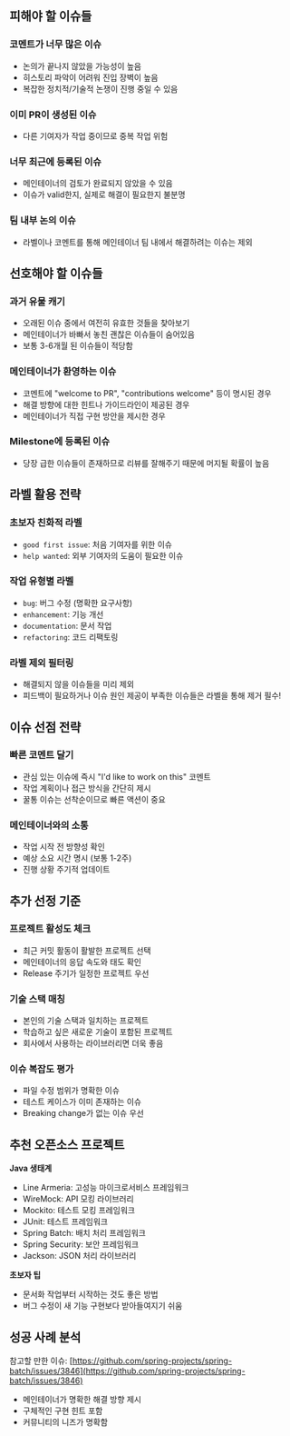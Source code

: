 
## 피해야 할 이슈들

### 코멘트가 너무 많은 이슈

- 논의가 끝나지 않았을 가능성이 높음
- 히스토리 파악이 어려워 진입 장벽이 높음
- 복잡한 정치적/기술적 논쟁이 진행 중일 수 있음

### 이미 PR이 생성된 이슈

- 다른 기여자가 작업 중이므로 중복 작업 위험

### 너무 최근에 등록된 이슈

- 메인테이너의 검토가 완료되지 않았을 수 있음
- 이슈가 valid한지, 실제로 해결이 필요한지 불분명

### 팀 내부 논의 이슈
* 라벨이나 코멘트를 통해 메인테이너 팀 내에서 해결하려는 이슈는 제외


## 선호해야 할 이슈들

### 과거 유물 캐기

- 오래된 이슈 중에서 여전히 유효한 것들을 찾아보기
- 메인테이너가 바빠서 놓친 괜찮은 이슈들이 숨어있음
- 보통 3-6개월 된 이슈들이 적당함

### 메인테이너가 환영하는 이슈

- 코멘트에 "welcome to PR", "contributions welcome" 등이 명시된 경우
- 해결 방향에 대한 힌트나 가이드라인이 제공된 경우
- 메인테이너가 직접 구현 방안을 제시한 경우

### Milestone에 등록된 이슈

* 당장 급한 이슈들이 존재하므로 리뷰를 잘해주기 때문에 머지될 확률이 높음

## 라벨 활용 전략

### 초보자 친화적 라벨

- `good first issue`: 처음 기여자를 위한 이슈
- `help wanted`: 외부 기여자의 도움이 필요한 이슈

### 작업 유형별 라벨

- `bug`: 버그 수정 (명확한 요구사항)
- `enhancement`: 기능 개선
- `documentation`: 문서 작업
- `refactoring`: 코드 리팩토링

### 라벨 제외 필터링

- 해결되지 않을 이슈들을 미리 제외
- 피드백이 필요하거나 이슈 원인 제공이 부족한 이슈들은 라벨을 통해 제거 필수!

## 이슈 선점 전략

### 빠른 코멘트 달기

- 관심 있는 이슈에 즉시 "I'd like to work on this" 코멘트
- 작업 계획이나 접근 방식을 간단히 제시
- 꿀통 이슈는 선착순이므로 빠른 액션이 중요

### 메인테이너와의 소통

- 작업 시작 전 방향성 확인
- 예상 소요 시간 명시 (보통 1-2주)
- 진행 상황 주기적 업데이트

## 추가 선정 기준

### 프로젝트 활성도 체크

- 최근 커밋 활동이 활발한 프로젝트 선택
- 메인테이너의 응답 속도와 태도 확인
- Release 주기가 일정한 프로젝트 우선

### 기술 스택 매칭

- 본인의 기술 스택과 일치하는 프로젝트
- 학습하고 싶은 새로운 기술이 포함된 프로젝트
- 회사에서 사용하는 라이브러리면 더욱 좋음

### 이슈 복잡도 평가

- 파일 수정 범위가 명확한 이슈
- 테스트 케이스가 이미 존재하는 이슈
- Breaking change가 없는 이슈 우선

## 추천 오픈소스 프로젝트

**Java 생태계**

- Line Armeria: 고성능 마이크로서비스 프레임워크
- WireMock: API 모킹 라이브러리
- Mockito: 테스트 모킹 프레임워크
- JUnit: 테스트 프레임워크
- Spring Batch: 배치 처리 프레임워크
- Spring Security: 보안 프레임워크
- Jackson: JSON 처리 라이브러리

**초보자 팁**

- 문서화 작업부터 시작하는 것도 좋은 방법
- 버그 수정이 새 기능 구현보다 받아들여지기 쉬움

## 성공 사례 분석

참고할 만한 이슈: [https://github.com/spring-projects/spring-batch/issues/3846](https://github.com/spring-projects/spring-batch/issues/3846)

- 메인테이너가 명확한 해결 방향 제시
- 구체적인 구현 힌트 포함
- 커뮤니티의 니즈가 명확함
